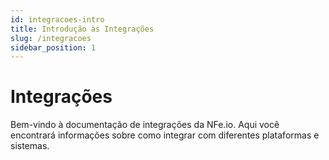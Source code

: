 ```yaml
---
id: integracoes-intro
title: Introdução às Integrações
slug: /integracoes
sidebar_position: 1
---
```


# Integrações

Bem-vindo à documentação de integrações da NFe.io. Aqui você encontrará informações sobre como integrar com diferentes plataformas e sistemas.

